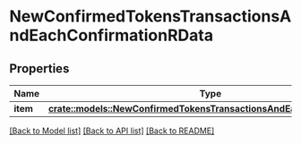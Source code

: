 # NewConfirmedTokensTransactionsAndEachConfirmationRData

## Properties

Name | Type | Description | Notes
------------ | ------------- | ------------- | -------------
**item** | [**crate::models::NewConfirmedTokensTransactionsAndEachConfirmationRi**](NewConfirmedTokensTransactionsAndEachConfirmationRI.md) |  | 

[[Back to Model list]](../README.md#documentation-for-models) [[Back to API list]](../README.md#documentation-for-api-endpoints) [[Back to README]](../README.md)


